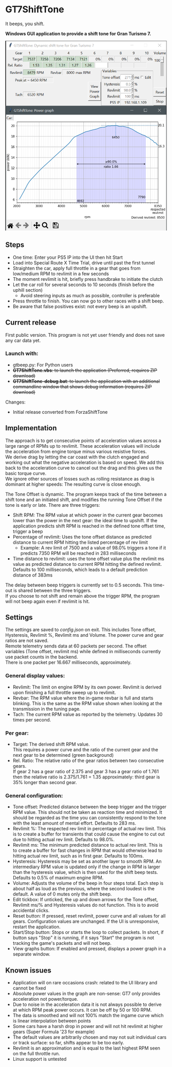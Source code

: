 # GT7ShiftTone
It beeps, you shift.

**Windows GUI application to provide a shift tone for Gran Turismo 7.**

![example v0.78 Subaru WRX STi 2014](images/GUIandPower.png)

## Steps
- One time: Enter your PS5 IP into the UI then hit Start
- Load into Special Route X Time Trial, drive until past the first tunnel
- Straighten the car, apply full throttle in a gear that goes from low/medium RPM to revlimit in a few seconds
- The moment revlimit is hit, briefly press handbrake to initiate the clutch
- Let the car roll for several seconds to 10 seconds (finish before the uphill section)
  - Avoid steering inputs as much as possible, controller is preferable
- Press throttle to finish. You can now go to other races with a shift beep.
- Be aware that false positives exist: not every beep is an upshift.

## Current release
First public version. This program is not yet user friendly and does not save any car data yet.

### Launch with:
- gtbeep.py: For Python users  
- ~~**GT7ShiftTone.vbs**: to launch the application (Preferred, requires ZIP download)~~  
- ~~**GT7ShiftTone-debug.bat**: to launch the application with an additional commandline window that shows debug information (requires ZIP download)~~

Changes:  
- Initial release converted from ForzaShiftTone

## Implementation

The approach is to get consecutive points of acceleration values across a large range of RPMs up to revlimit. These acceleration values will include the acceleration from engine torque minus various resistive forces.  
We derive drag by letting the car coast with the clutch engaged and working out what the negative acceleration is based on speed. We add this back to the acceleration curve to cancel out the drag and this gives us the basic torque curve.  
We ignore other sources of losses such as rolling resistance as drag is dominant at higher speeds: The resulting curve is close enough.

The Tone Offset is dynamic. The program keeps track of the time between a shift tone and an initiated shift, and modifies the running Tone Offset if the tone is early or late.
There are three triggers:
- Shift RPM: The RPM value at which power in the current gear becomes lower than the power in the next gear: the ideal time to upshift. If the application predicts shift RPM is reached in the defined tone offset time, trigger a beep
- Percentage of revlimit: Uses the tone offset distance as predicted distance to current RPM hitting the listed percentage of rev limit
  - Example: A rev limit of 7500 and a value of 98.0% triggers a tone if it predicts 7350 RPM will be reached in 283 milliseconds
- Time distance to revlimit: uses the tone offset value plus the revlimit ms value as predicted distance to current RPM hitting the defined revlimit. Defaults to 100 milliseconds, which leads to a default prediction distance of 383ms

The delay between beep triggers is currently set to 0.5 seconds. This time-out is shared between the three triggers.  
If you choose to not shift and remain above the trigger RPM, the program will not beep again even if revlimit is hit.

## Settings

The settings are saved to _config.json_ on exit. This includes Tone offset, Hysteresis, Revlimit %, Revlimit ms and Volume. The power curve and gear ratios are not saved.  
Remote telemetry sends data at 60 packets per second. The offset variables (Tone offset, revlimit ms) while defined in milliseconds currently use packet counts in the backend.  
There is one packet per 16.667 milliseconds, approximately.

### General display values:

- Revlimit: The limit on engine RPM by its own power. Revlimit is derived upon finishing a full throttle sweep up to revlimit.
- Revbar: The RPM value where the in-game revbar is full and starts blinking. This is the same as the RPM value shown when looking at the transmission in the tuning page.
- Tach: The current RPM value as reported by the telemetry. Updates 30 times per second.

### Per gear:

- Target: The derived shift RPM value.  
This requires a power curve and the ratio of the current gear and the next gear to be determined (green background)
- Rel. Ratio: The relative ratio of the gear ratios between two consecutive gears.  
If gear 2 has a gear ratio of 2.375 and gear 3 has a gear ratio of 1.761 then the relative ratio is 2.375/1.761 = 1.35 approximately: third gear is 35% longer than second gear.

### General configuration:

- Tone offset: Predicted distance between the beep trigger and the trigger RPM value. This should not be taken as reaction time and minimized. It should be regarded as the time you can consistently respond to the tone with the least amount of mental effort. Defaults to 283 ms.
- Revlimit %: The respected rev limit in percentage of actual rev limit. This is to create a buffer for transients that could cause the engine to cut out due to hitting actual rev limit. Defaults to 98.0%.
- Revlimit ms: The minimum predicted distance to actual rev limit. This is to create a buffer for fast changes in RPM that would otherwise lead to hitting actual rev limit, such as in first gear. Defaults to 100ms.
- Hysteresis: Hysteresis may be set as another layer to smooth RPM. An intermediary RPM value is updated only if the change in RPM is larger than the hysteresis value, which is then used for the shift beep tests. Defaults to 0.5% of maximum engine RPM.
- Volume: Adjusts the volume of the beep in four steps total. Each step is about half as loud as the previous, where the second loudest is the default. A value of 0 mutes only the shift beep.
- Edit tickbox: If unticked, the up and down arrows for the Tone offset, Revlimit ms/% and Hysteresis values do not function. This is to avoid accidental clicks.
- Reset button: If pressed, reset revlimit, power curve and all values for all gears. Configuration values are unchanged. If the UI is unresponsive, restart the application.
- Start/Stop button: Stops or starts the loop to collect packets. In short, if button says "Stop" it is running, if it says "Start" the program is not tracking the game's packets and will not beep.
- View graphs button: If enabled and pressed, displays a power graph in a separate window. 

## Known issues
- Application will on rare occasions crash: related to the UI library and cannot be fixed
- Absolute power values in the graph are non-sense: GT7 only provides acceleration not power/torque.
- Due to noise in the acceleration data it is not always possible to derive at which RPM peak power occurs. It can be off by 50 or 100 RPM.
- The data is smoothed and will not 100% match the ingame curve which is linear interpolation between points
- Some cars have a harsh drop in power and will not hit revlimit at higher gears (Super Formula '23 for example)
- The default values are arbitrarily chosen and may not suit individual cars or track surface: so far, shifts appear to be too early.
- Revlimit is an approximation and is equal to the last highest RPM seen on the full throttle run.
- Linux support is untested
